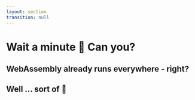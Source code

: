 ```yaml
---
layout: section
transition: null
---
```


# Wait a minute 🤔 Can you?

<v-clicks>

## WebAssembly already runs everywhere - right?
## Well ... sort of 😬

</v-clicks>

<!--
Kræn: Can you run WebAssembly on React Native?

I see it in your eyes: Confusion ... despair
[click] Doesn't WebAssembly already run everywhere?
[click] Well ... sort of - it's complicated.

Good news: The gap is closing and in this talk we'll share recent advancements in bringing WebAssembly to React Native.

Ultimately, we're talking today, to extend an invitation into the React Native community and ecosystem.
-->
